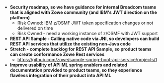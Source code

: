 
* __Security roadmap, so we have guidance for internal Broadcom teams that is aligned with Zowe community (and IBM's JWT direction on the platform)__
  * Risk Owned: IBM z/OSMF JWT token specification changes or not delivered on time 
  * Risk Owned - need a working instance of z/OSMF with JWT support
* __REST API Sample - Calling native code via JNI, so developers can build REST API services that utilize the existing non-Java code__
* __Stretch - complete backlog for REST API Sample, so product teams can create conformance Zowe Rest services__
  * https://github.com/zowe/sample-spring-boot-api-service/projects/1
* __Improve usability of API ML spring enablers and related documentation provided to product teams, so they experience flawless integration of their product into API ML__
